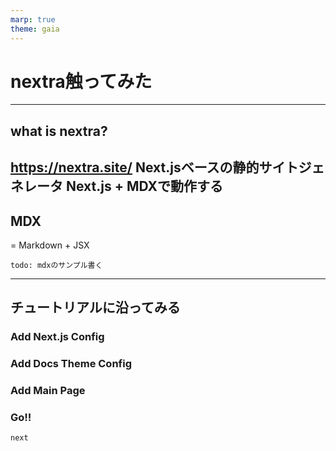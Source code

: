 ```yaml
---
marp: true
theme: gaia
---
```


<!-- _class: lead -->
# nextra触ってみた

---
## what is nextra?
https://nextra.site/
Next.jsベースの静的サイトジェネレータ
Next.js + MDXで動作する
---
## MDX
= Markdown + JSX

```mdx
todo: mdxのサンプル書く
```

---
## チュートリアルに沿ってみる

### Add Next.js Config

### Add Docs Theme Config

### Add Main Page

### Go!!
```bash
next
```

